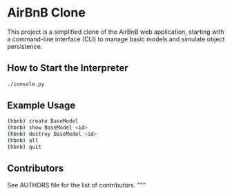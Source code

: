 # AirBnB Clone

This project is a simplified clone of the AirBnB web application, starting with a command-line interface (CLI) to manage basic models and simulate object persistence.

## How to Start the Interpreter

```bash
./console.py
```

## Example Usage

```bash
(hbnb) create BaseModel
(hbnb) show BaseModel <id>
(hbnb) destroy BaseModel <id>
(hbnb) all
(hbnb) quit
```

## Contributors
See AUTHORS file for the list of contributors.
"""
